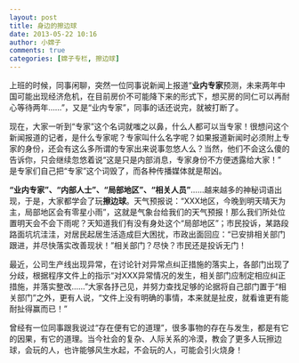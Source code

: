 ```yaml
---
layout: post
title: 身边的擦边球
date: 2013-05-22 10:16
author: 小嫦子
comments: true
categories: [嫦子专栏, 擦边球]
---
```

上班的时候，同事闲聊，突然一位同事说新闻上报道“<strong>业内专家</strong>预测，未来两年中国可能出现经济危机，在目前房价不可能降下来的形式下，想买房的同仁可以再耐心等待两年……”，又是“业内专家”，同事的话还说完，就被打断了。

<!--more-->

现在，大家一听到“专家”这个名词就嗤之以鼻，什么人都可以当专家！很想问这个新闻报道的记者，是什么专家呢？专家叫什么名字呢？如果报道新闻时必须附上专家的身份，还会有这么多所谓的专家出来说事忽悠人么？当然，他们不会这么傻的告诉你，只会继续忽悠着说“这是只是内部消息，专家身份不方便透露给大家！” 是专家们自己把“专家”这个词毁了，而各种传播媒体就是帮凶。

<strong>“业内专家”、“内部人士”、“局部地区”、“相关人员”</strong>……越来越多的神秘词语出现，于是，大家都学会了玩<strong>擦边球</strong>。天气预报说：“XXX地区，今晚到明天晴天为主，局部地区会有零星小雨”，这就是气象台给我们的天气预报！那么我们所处位置明天会不会下雨呢？天知道我们有没有身处这个“局部地区”；市民投诉，某路段路面坑坑洼洼，对居民起居生活造成巨大困扰，市政出面回应：“已安排相关部门跟进，并尽快落实改善现状！”相关部门？尽快？市民还是投诉无门！

最近，公司生产线出现异常，在讨论针对异常点纠正措施的落实上，各部门出现了分歧，根据程序文件上的指示“对XXX异常情况的发生，相关部门应制定相应纠正措施，并落实整改……”大家各抒己见，并努力查找足够的论据将自己部门置于“相关部门”之外，更有人说，“文件上没有明确的事情，本来就是扯皮，就看谁更有能耐扯得赢而已！”

曾经有一位同事跟我说过“存在便有它的道理”，很多事物的存在与发生，都是有它的因果，有它的道理。当今社会的复杂、人际关系的冷漠，教会了更多人玩擦边球，会玩的人，也许能够风生水起，不会玩的人，可能会引火烧身！
